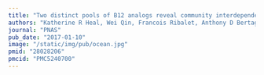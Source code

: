 ```yaml
---
title: "Two distinct pools of B12 analogs reveal community interdependencies in the ocean"
authors: "Katherine R Heal, Wei Qin, Francois Ribalet, Anthony D Bertagnolli, **Willow Coyote-Maestas**, Laura R Hmelo, James W Moffett, Allan H Devol, E Virginia Armbrust, David A Stahl, Anitra E Ingalls"
journal: "PNAS"
pub_date: "2017-01-10"
image: "/static/img/pub/ocean.jpg"
pmid: "28028206"
pmcid: "PMC5240700"
---
```

